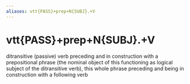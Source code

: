 ```yaml
---
aliases: vtt{PASS}+prep+N{SUBJ}.+V
---
```

# vtt{PASS}+prep+N{SUBJ}.+V

ditransitive (passive) verb preceding and in construction with a prepositional phrase (the nominal object of this functioning as logical subject of the ditransitive verb), this whole phrase preceding and being in construction with a following verb
> 